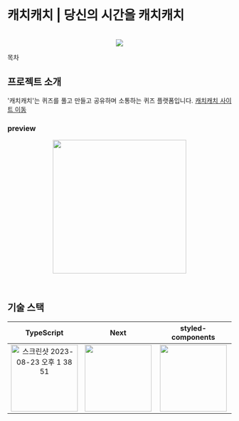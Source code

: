 # 캐치캐치 | 당신의 시간을 캐치캐치

<p align="center">
  <br>
  <img src="https://github.com/teamdef/catch-front-end/assets/69412482/af00b68c-1f52-40e7-90a1-f227ba0237ad">
  <br>
</p>

목차


## 프로젝트 소개

<p align="justify">
'캐치캐치'는 퀴즈를 풀고 만들고 공유하며 소통하는 퀴즈 플랫폼입니다.
  <a href='https://www.catchcatch.link/' target='_blank'>캐치캐치 사이트 이동</a>
</p>
<p align="justify">

</p>

### preview
<p align="center">
  
  <img width='300' src='https://github.com/teamdef/catch-front-end/assets/69412482/48cfc39a-c067-497c-9e88-ed13d01ff0cb'>
</p>





<br>

## 기술 스택

| TypeScript |  Next    |  styled-components   |
| :--------: | :------: | :------------------: |
|   <img width="150" alt="스크린샷 2023-08-23 오후 1 38 51" src="https://github.com/teamdef/catch-front-end/assets/69412482/5da61dca-69ac-4fa0-bc9c-02bd38b6d3d7">    | <img width="150" src="https://github.com/teamdef/catch-front-end/assets/69412482/4ec1185a-c7e5-4bdb-a1de-f44a3c55fbed"> |      <img width="150" src="https://github.com/teamdef/catch-front-end/assets/69412482/f228a3d3-4a2c-401a-b1a4-c94dbb23bf97)https://github.com/teamdef/catch-front-end/assets/69412482/f228a3d3-4a2c-401a-b1a4-c94dbb23bf97"/>     |


<br>


<br>

